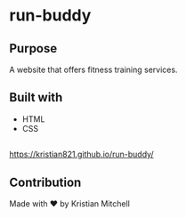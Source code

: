 # run-buddy

## Purpose
A website that offers fitness training services.

## Built with
* HTML
* CSS

##
https://kristian821.github.io/run-buddy/

## Contribution
Made with ❤ by Kristian Mitchell
